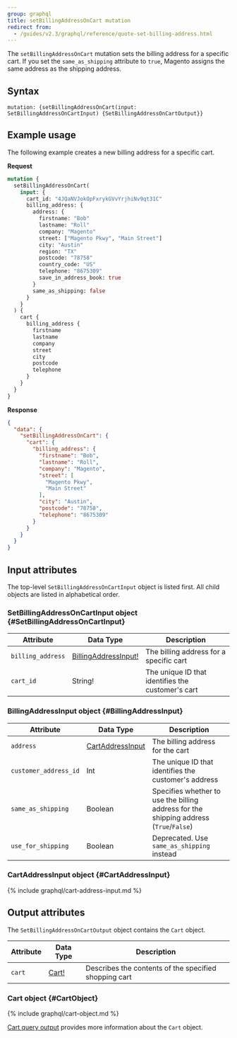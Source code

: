 ```yaml
---
group: graphql
title: setBillingAddressOnCart mutation
redirect from:
  - /guides/v2.3/graphql/reference/quote-set-billing-address.html
---
```


The `setBillingAddressOnCart` mutation sets the billing address for a specific cart. If you set the `same_as_shipping` attribute to `true`, Magento assigns the same address as the shipping address.

## Syntax

`mutation: {setBillingAddressOnCart(input: SetBillingAddressOnCartInput) {SetBillingAddressOnCartOutput}}`

## Example usage

The following example creates a new billing address for a specific cart.

**Request**

```graphql
mutation {
  setBillingAddressOnCart(
    input: {
      cart_id: "4JQaNVJokOpFxrykGVvYrjhiNv9qt31C"
      billing_address: {
        address: {
          firstname: "Bob"
          lastname: "Roll"
          company: "Magento"
          street: ["Magento Pkwy", "Main Street"]
          city: "Austin"
          region: "TX"
          postcode: "78758"
          country_code: "US"
          telephone: "8675309"
          save_in_address_book: true
        }
        same_as_shipping: false
      }
    }
  ) {
    cart {
      billing_address {
        firstname
        lastname
        company
        street
        city
        postcode
        telephone
      }
    }
  }
}
```

**Response**

```json
{
  "data": {
    "setBillingAddressOnCart": {
      "cart": {
        "billing_address": {
          "firstname": "Bob",
          "lastname": "Roll",
          "company": "Magento",
          "street": [
            "Magento Pkwy",
            "Main Street"
          ],
          "city": "Austin",
          "postcode": "78758",
          "telephone": "8675309"
        }
      }
    }
  }
}
```

## Input attributes

The top-level `SetBillingAddressOnCartInput` object is listed first. All child objects are listed in alphabetical order.

### SetBillingAddressOnCartInput object {#SetBillingAddressOnCartInput}

Attribute |  Data Type | Description
--- | --- | ---
`billing_address` | [BillingAddressInput!](#BillingAddressInput) | The billing address for a specific cart
`cart_id` | String! | The unique ID that identifies the customer's cart

### BillingAddressInput object {#BillingAddressInput}

Attribute |  Data Type | Description
--- | --- | ---
`address` | [CartAddressInput](#CartAddressInput) | The billing address for the cart
`customer_address_id` | Int | The unique ID that identifies the customer's address
`same_as_shipping` | Boolean | Specifies whether to use the billing address for the shipping address (`True`/`False`)
`use_for_shipping` | Boolean | Deprecated. Use `same_as_shipping` instead

### CartAddressInput object {#CartAddressInput}

{% include graphql/cart-address-input.md %}

## Output attributes

The `SetBillingAddressOnCartOutput` object contains the `Cart` object.

Attribute |  Data Type | Description
--- | --- | ---
`cart` |[Cart!](#CartObject) | Describes the contents of the specified shopping cart

### Cart object {#CartObject}

{% include graphql/cart-object.md %}

[Cart query output]({{page.baseurl}}/graphql/queries/cart.html#cart-output) provides more information about the `Cart` object.

